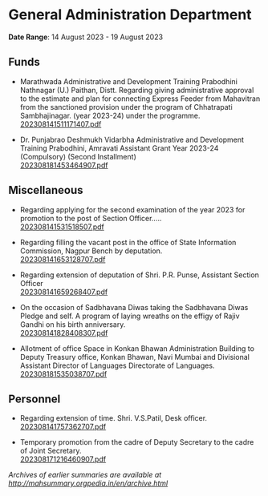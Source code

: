 # General Administration Department

**Date Range**: 14 August 2023 - 19 August 2023


## Funds
- Marathwada Administrative and Development Training Prabodhini Nathnagar (U.) Paithan, Distt. Regarding giving administrative approval to the estimate and plan for connecting Express Feeder from Mahavitran from the sanctioned provision under the program of Chhatrapati Sambhajinagar. (year 2023-24) under the programme.\
  [202308141511171407.pdf](https://gr.maharashtra.gov.in/Site/Upload/Government%20Resolutions/English/202308141511171407.pdf)

- Dr. Punjabrao Deshmukh Vidarbha Administrative and Development Training Prabodhini, Amravati Assistant Grant Year 2023-24 (Compulsory) (Second Installment)\
  [202308181453464907.pdf](https://gr.maharashtra.gov.in/Site/Upload/Government%20Resolutions/English/202308181453464907.pdf)

## Miscellaneous
- Regarding applying for the second examination of the year 2023 for promotion to the post of Section Officer.....\
  [202308141531518507.pdf](https://gr.maharashtra.gov.in/Site/Upload/Government%20Resolutions/English/202308141531518507.pdf)

- Regarding filling the vacant post in the office of State Information Commission, Nagpur Bench by deputation.\
  [202308141653128707.pdf](https://gr.maharashtra.gov.in/Site/Upload/Government%20Resolutions/English/202308141653128707.pdf)

- Regarding extension of deputation of Shri. P.R. Punse, Assistant Section Officer\
  [202308141659268407.pdf](https://gr.maharashtra.gov.in/Site/Upload/Government%20Resolutions/English/202308141659268407.pdf)

- On the occasion of Sadbhavana Diwas taking the Sadbhavana Diwas Pledge and self. A program of laying wreaths on the effigy of Rajiv Gandhi on his birth anniversary.\
  [202308141828408307.pdf](https://gr.maharashtra.gov.in/Site/Upload/Government%20Resolutions/English/202308141828408307.pdf)

- Allotment of office Space in Konkan Bhawan Administration Building to Deputy Treasury office, Konkan Bhawan, Navi Mumbai and Divisional Assistant Director of Languages Directorate of Languages.\
  [202308181535038707.pdf](https://gr.maharashtra.gov.in/Site/Upload/Government%20Resolutions/English/202308181535038707.pdf)

## Personnel
- Regarding extension of time. Shri. V.S.Patil, Desk officer.\
  [202308141757362707.pdf](https://gr.maharashtra.gov.in/Site/Upload/Government%20Resolutions/English/202308141757362707.pdf)

- Temporary promotion from the cadre of Deputy Secretary to the cadre of Joint Secretary.\
  [202308171216460907.pdf](https://gr.maharashtra.gov.in/Site/Upload/Government%20Resolutions/English/202308171216460907.pdf)


*Archives of earlier summaries are available at http://mahsummary.orgpedia.in/en/archive.html*